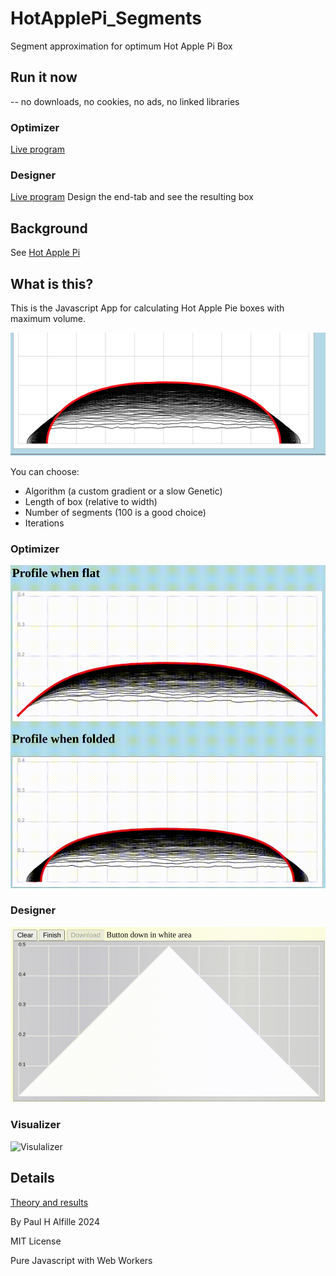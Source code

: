 # HotApplePi_Segments
Segment approximation for optimum Hot Apple Pi Box

## Run it now
   -- no downloads, no cookies, no ads, no linked libraries

### Optimizer
   [Live program](https://alfille.github.io/HotApplePi_Segments/index.html)

### Designer
   [Live program](https://alfille.github.io/HotApplePi_Segments/design.html)
   Design the end-tab and see the resulting box

## Background
See [Hot Apple Pi](https://github.com/alfille/HotApplePi)

## What is this?
This is the Javascript App for calculating Hot Apple Pie boxes with maximum volume.

![Folded box profile](L1_folded.png)

You can choose:

* Algorithm (a custom gradient or a slow Genetic)
* Length of box (relative to width)
* Number of segments (100 is a good choice)
* Iterations

### Optimizer
![Fast Optimum](https://raw.githubusercontent.com/alfille/HotApplePi/main/src/images/optimum.gif)

### Designer
![Draw](https://raw.githubusercontent.com/alfille/HotApplePi/main/src/images/design.gif)

### Visualizer
![Visulalizer](https://raw.githubusercontent.com/alfille/HotApplePi/main/src/images/spin.gif)

## Details

[Theory and results](https://alfille.github.io/HotApplePi/segments.html)

By Paul H Alfille 2024

MIT License

Pure Javascript with Web Workers
